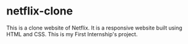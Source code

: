 # netflix-clone
This is a clone website of Netflix. It is a responsive website built using HTML and CSS.
This is my First Internship's project.
